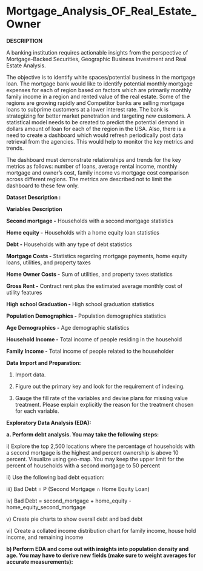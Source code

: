 # Mortgage_Analysis_OF_Real_Estate_Owner

**DESCRIPTION**

A banking institution requires actionable insights from the perspective of Mortgage-Backed Securities, Geographic Business Investment and Real Estate Analysis. 

The objective is to identify white spaces/potential business in the mortgage loan. The mortgage bank would like to identify potential monthly mortgage expenses for each of region based on factors which are primarily monthly family income in a region and rented value of the real estate. Some of the regions are growing rapidly and Competitor banks are selling mortgage loans to subprime customers at a lower interest rate. The bank is strategizing for better market penetration and targeting new customers. A statistical model needs to be created to predict the potential demand in dollars amount of loan for each of the region in the USA. Also, there is a need to create a dashboard which would refresh periodically post data retrieval from the agencies. This would help to monitor the key metrics and trends.

The dashboard must demonstrate relationships and trends for the key metrics as follows:  number of loans, average rental income, monthly mortgage and owner’s cost, family income vs mortgage cost comparison across different regions. The metrics are described not to limit the dashboard to these few only. 

**Dataset Description :**


**Variables**                                                   **Description**

**Second mortgage -**                                       Households with a second mortgage statistics

**Home equity   -**                                       Households with a home equity loan statistics

**Debt  -**                                               Households with any type of debt statistics

**Mortgage Costs  -**                                     Statistics regarding mortgage payments, home equity loans, utilities, and property taxes

**Home Owner Costs -**                                    Sum of utilities, and property taxes statistics

**Gross Rent  -**                                         Contract rent plus the estimated average monthly cost of utility features

**High school Graduation -**                               High school graduation statistics

**Population Demographics -**                             Population demographics statistics

**Age Demographics -**                                    Age demographic statistics

**Household Income -**                                   Total income of people residing in the household

**Family Income -**                                      Total income of people related to the householder



**Data Import and Preparation:**

1. Import data. 

2. Figure out the primary key and look for the requirement of indexing.
   
3. Gauge the fill rate of the variables and devise plans for missing value treatment. Please explain explicitly the reason for the treatment chosen for each variable.



**Exploratory Data Analysis (EDA):**

**a. Perform debt analysis. You may take the following steps:**

i) Explore the top 2,500 locations where the percentage of households with a second mortgage is the highest and percent ownership is above 10 percent. Visualize using geo-map. You may keep the upper limit for the percent of households with a second mortgage to 50 percent

ii) Use the following bad debt equation:

iii) Bad Debt = P (Second Mortgage ∩ Home Equity Loan)

iv) Bad Debt = second_mortgage + home_equity - home_equity_second_mortgage

v) Create pie charts  to show overall debt and bad debt

vi) Create a collated income distribution chart for family income, house hold income, and remaining income

**b) Perform EDA and come out with insights into population density and age. You may have to derive new fields (make sure to weight averages for accurate measurements):**

